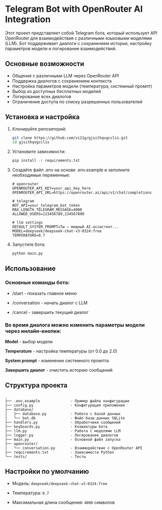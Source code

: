 # Telegram Bot with OpenRouter AI Integration

Этот проект представляет собой Telegram бота, который использует API OpenRouter для взаимодействия с различными языковыми моделями (LLM). Бот поддерживает диалоги с сохранением истории, настройку параметров модели и логирование взаимодействий.

## Основные возможности

- Общение с различными LLM через OpenRouter API
- Поддержка диалогов с сохранением контекста
- Настройка параметров модели (температура, системный промпт)
- Выбор из доступных бесплатных моделей
- Логирование всех диалогов
- Ограничение доступа по списку разрешенных пользователей

## Установка и настройка

1. Клонируйте репозиторий:
   ```bash
   git clone https://github.com/vi21g/gjsithqvgcclis.git
   cd gjsithqvgcclis
   ```
2. Установите зависимости:
   ```bash
   pip install -r requirements.txt
   ```
3. Создайте файл .env на основе .env.example и заполните необходимые переменные:
    ```
    # openrouter
    OPENROUTER_API_KEY=your_api_key_here
    OPENROUTER_API_URL=https://openrouter.ai/api/v1/chat/completions
    
    # telegram
    BOT_API=your_telegram_bot_token
    MAX_LENGTH_TELEGRAM_MESSAGE=4000
    ALLOWED_USERS=123456789,234567890
    
    # llm settings
    DEFAULT_SYSTEM_PROMPT=Ты — мощный AI-ассистент...
    MODEL=deepseek/deepseek-chat-v3-0324:free
    TEMPERATURE=0.7
    ```
4. Запустите бота:
    ```bash
   python main.py
   ```
## Использование
### Основные команды бота:

* /start - показать главное меню

* /conversation - начать диалог с LLM

* /cancel - завершить текущий диалог


### Во время диалога можно изменить параметры модели через инлайн-кнопки:

**Model** - выбор модели

**Temperature** - настройка температуры (от 0.0 до 2.0)

**System prompt** - изменение системного промпта

**Завершить диалог** - очистить историю сообщений

## Структура проекта
```commandline
.
├── .env.example              - Пример файла конфигурации
├── config.py                 - Конфигурация приложения
├── database/
│   ├── database.py           - Работа с базой данных
│   └── bot.db                - Файл базы данных SQLite
├── handlers.py               - Обработчики сообщений
├── keyboards.py              - Клавиатуры бота
├── llm.py                    - Работа с моделями LLM
├── logger.py                 - Логирование диалогов
├── main.py                   - Основной файл запуска
├── openrouter/
│   └── conversation.py       - Взаимодействие с OpenRouter API
├── requirements.txt          - Зависимости Python
└── tests/                    - Тесты
```
## Настройки по умолчанию

* Модель: `deepseek/deepseek-chat-v3-0324:free`

* Температура: `0.7`

* Максимальная длина сообщения: `4000` символов

